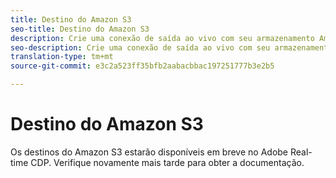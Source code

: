 ```yaml
---
title: Destino do Amazon S3
seo-title: Destino do Amazon S3
description: Crie uma conexão de saída ao vivo com seu armazenamento Amazon Web Services (AWS) S3 para exportar periodicamente arquivos de dados delimitados por tabulação ou CSV da Adobe Experience Platform para seus próprios compartimentos S3.
seo-description: Crie uma conexão de saída ao vivo com seu armazenamento Amazon Web Services (AWS) S3 para exportar periodicamente arquivos de dados delimitados por tabulação ou CSV da Adobe Experience Platform para seus próprios compartimentos S3.
translation-type: tm+mt
source-git-commit: e3c2a523ff35bfb2aabacbbac197251777b3e2b5

---
```



# Destino do Amazon S3

Os destinos do Amazon S3 estarão disponíveis em breve no Adobe Real-time CDP. Verifique novamente mais tarde para obter a documentação.
